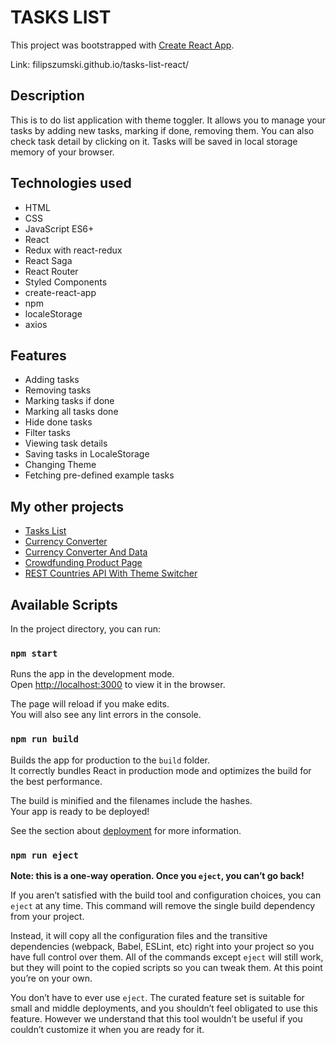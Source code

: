 # TASKS LIST
This project was bootstrapped with [Create React App](https://github.com/facebook/create-react-app).

Link: filipszumski.github.io/tasks-list-react/

## Description

This is to do list application with theme toggler. It allows you to manage your tasks by adding new tasks, marking if done, removing them. You can also check task detail by clicking on it. Tasks will be saved in local storage memory of your browser.

## Technologies used

- HTML
- CSS
- JavaScript ES6+
- React
- Redux with react-redux
- React Saga
- React Router
- Styled Components
- create-react-app
- npm 
- localeStorage
- axios

## Features

- Adding tasks
- Removing tasks
- Marking tasks if done
- Marking all tasks done
- Hide done tasks
- Filter tasks
- Viewing task details
- Saving tasks in LocaleStorage
- Changing Theme
- Fetching pre-defined example tasks

## My other projects

- [Tasks List](https://filipszumski.github.io/tasks-list/)
- [Currency Converter](https://filipszumski.github.io/currency-converter/)
- [Currency Converter And Data](https://filipszumski.github.io/currency-converter-and-data-react/)
- [Crowdfunding Product Page](https://filipszumski.github.io/crowdfunding-product-page/)
- [REST Countries API With Theme Switcher](https://filipszumski.github.io/rest-countries-api-with-color-theme-switcher/)
## Available Scripts

In the project directory, you can run:

### `npm start`

Runs the app in the development mode.<br />
Open [http://localhost:3000](http://localhost:3000) to view it in the browser.

The page will reload if you make edits.<br />
You will also see any lint errors in the console.

### `npm run build`

Builds the app for production to the `build` folder.<br />
It correctly bundles React in production mode and optimizes the build for the best performance.

The build is minified and the filenames include the hashes.<br />
Your app is ready to be deployed!

See the section about [deployment](https://facebook.github.io/create-react-app/docs/deployment) for more information.

### `npm run eject`

**Note: this is a one-way operation. Once you `eject`, you can’t go back!**

If you aren’t satisfied with the build tool and configuration choices, you can `eject` at any time. This command will remove the single build dependency from your project.

Instead, it will copy all the configuration files and the transitive dependencies (webpack, Babel, ESLint, etc) right into your project so you have full control over them. All of the commands except `eject` will still work, but they will point to the copied scripts so you can tweak them. At this point you’re on your own.

You don’t have to ever use `eject`. The curated feature set is suitable for small and middle deployments, and you shouldn’t feel obligated to use this feature. However we understand that this tool wouldn’t be useful if you couldn’t customize it when you are ready for it.
